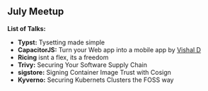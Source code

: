 ## July Meetup

**List of Talks:**
* **Typst:** Tysetting made simple
* **CapacitorJS:** Turn your Web app into a mobile app by [Vishal D](https://www.linkedin.com/in/vishal-dhanasekaran/)
* **Ricing** isnt a flex, its a freedom
* **Trivy:** Securing Your Software Supply Chain
* **sigstore:** Signing Container Image Trust with Cosign
* **Kyverno:** Securing Kubernets Clusters the FOSS way

